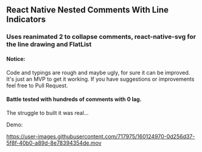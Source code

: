 ## React Native Nested Comments With Line Indicators

### Uses reanimated 2 to collapse comments, react-native-svg for the line drawing and FlatList

#### Notice:
Code and typings are rough and maybe ugly, for sure it can be improved. It's just an MVP to get it working. If you have suggestions or improvements feel free to Pull Request.

#### Battle tested with hundreds of comments with 0 lag.

The struggle to built it was real...

Demo:

https://user-images.githubusercontent.com/717975/160124970-0d256d37-5f8f-40b0-a89d-8e78394354de.mov

